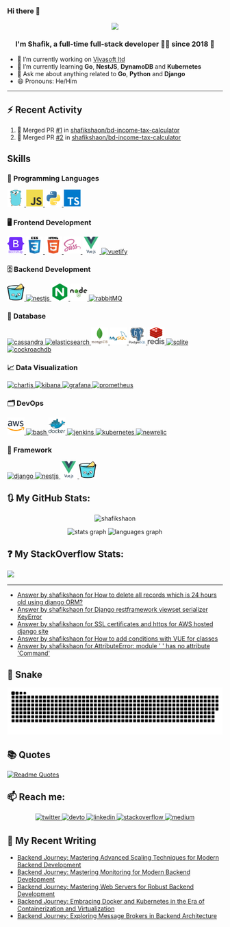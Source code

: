 ### Hi there 👋
<div align="center">
<img src="https://komarev.com/ghpvc/?username=shafikshaon&&style=flat-square&color=green" align="center" />
</div> 

### <div align="center">I'm Shafik, a full-time full-stack developer 👨‍💻 since 2018 🚀</div>

- 🔭 I’m currently working on [Vivasoft ltd](https://www.vivasoftltd.com/)
- 🌱 I’m currently learning **Go**, **NestJS**, **DynamoDB** and **Kubernetes**
- 💬 Ask me about anything related to **Go**, **Python** and **Django**
- 😄 Pronouns: He/Him

<hr/>

<!--
**shafikshaon/shafikshaon** is a ✨ _special_ ✨ repository because its `README.md` (this file) appears on your GitHub
profile.

Here are some ideas to get you started:

- 🔭 I’m currently working on ...
- 🌱 I’m currently learning ...
- 👯 I’m looking to collaborate on ...
- 🤔 I’m looking for help with ...
- 💬 Ask me about ...
- 😄 Pronouns: ...
- ⚡ Fun fact: ...
-->
## :zap: Recent Activity
<!--START_SECTION:activity-->
1. 🎉 Merged PR [#1](https://github.com/shafikshaon/bd-income-tax-calculator/pull/1) in [shafikshaon/bd-income-tax-calculator](https://github.com/shafikshaon/bd-income-tax-calculator)
2. 🎉 Merged PR [#2](https://github.com/shafikshaon/bd-income-tax-calculator/pull/2) in [shafikshaon/bd-income-tax-calculator](https://github.com/shafikshaon/bd-income-tax-calculator)
<!--END_SECTION:activity-->


## Skills

### 📜 Programming Languages
<p align="left">
    <a href="https://golang.org" target="_blank" rel="noreferrer">
        <img src="https://raw.githubusercontent.com/devicons/devicon/master/icons/go/go-original.svg" alt="go" width="40" height="40"/>
    </a>
    <a href="https://developer.mozilla.org/en-US/docs/Web/JavaScript" target="_blank" rel="noreferrer">
        <img src="https://raw.githubusercontent.com/devicons/devicon/master/icons/javascript/javascript-original.svg" alt="javascript" width="40" height="40"/>
    </a>
    <a href="https://www.python.org" target="_blank" rel="noreferrer">
        <img src="https://raw.githubusercontent.com/devicons/devicon/master/icons/python/python-original.svg" alt="python" width="40" height="40"/>
    </a>
    <a href="https://www.typescriptlang.org/" target="_blank" rel="noreferrer">
        <img src="https://raw.githubusercontent.com/devicons/devicon/master/icons/typescript/typescript-original.svg" alt="typescript" width="40" height="40"/>
    </a>
</p>

### 🖥 Frontend Development
<p align="left">
   <a href="https://getbootstrap.com" target="_blank" rel="noreferrer">
       <img src="https://raw.githubusercontent.com/devicons/devicon/master/icons/bootstrap/bootstrap-plain-wordmark.svg" alt="bootstrap" width="40" height="40"/>
   </a>
   <a href="https://www.w3schools.com/css/" target="_blank" rel="noreferrer">
       <img src="https://raw.githubusercontent.com/devicons/devicon/master/icons/css3/css3-original-wordmark.svg" alt="css3" width="40" height="40"/>
   </a>
   <a href="https://www.w3.org/html/" target="_blank" rel="noreferrer">
       <img src="https://raw.githubusercontent.com/devicons/devicon/master/icons/html5/html5-original-wordmark.svg" alt="html5" width="40" height="40"/>
   </a>
   <a href="https://sass-lang.com" target="_blank" rel="noreferrer">
       <img src="https://raw.githubusercontent.com/devicons/devicon/master/icons/sass/sass-original.svg" alt="sass" width="40" height="40"/>
   </a>
   <a href="https://vuejs.org/" target="_blank" rel="noreferrer">
       <img src="https://raw.githubusercontent.com/devicons/devicon/master/icons/vuejs/vuejs-original-wordmark.svg" alt="vuejs" width="40" height="40"/>
   </a>
   <a href="https://vuetifyjs.com/en/" target="_blank" rel="noreferrer">
       <img src="https://bestofjs.org/logos/vuetify.svg" alt="vuetify" width="40" height="40"/>
   </a>
</p>

### 🗄️ Backend Development
<p align="left">
    <a href="https://gin-gonic.com" target="_blank" rel="noreferrer">
        <img src="https://raw.githubusercontent.com/gin-gonic/logo/master/color.png" alt="gin" width="40" height="40"/>
    </a>
    <a href="https://nestjs.com/" target="_blank" rel="noreferrer">
        <img src="https://www.vectorlogo.zone/logos/nestjs/nestjs-icon.svg" alt="nestjs" width="40" height="40"/>
    </a>
    <a href="https://www.nginx.com" target="_blank" rel="noreferrer">
        <img src="https://raw.githubusercontent.com/devicons/devicon/master/icons/nginx/nginx-original.svg" alt="nginx" width="40" height="40"/>
    </a>
    <a href="https://nodejs.org" target="_blank" rel="noreferrer">
        <img src="https://raw.githubusercontent.com/devicons/devicon/master/icons/nodejs/nodejs-original-wordmark.svg" alt="nodejs" width="40" height="40"/>
    </a>
    <a href="https://www.rabbitmq.com" target="_blank" rel="noreferrer">
        <img src="https://www.vectorlogo.zone/logos/rabbitmq/rabbitmq-icon.svg" alt="rabbitMQ" width="40" height="40"/>
    </a>
</p>

### 💾 Database
<p align="left">
   <a href="https://cassandra.apache.org/" target="_blank" rel="noreferrer">
       <img src="https://www.vectorlogo.zone/logos/apache_cassandra/apache_cassandra-icon.svg" alt="cassandra" width="40" height="40"/>
   </a>
   <a href="https://www.elastic.co" target="_blank" rel="noreferrer">
       <img src="https://www.vectorlogo.zone/logos/elastic/elastic-icon.svg" alt="elasticsearch" width="40" height="40"/>
   </a>
   <a href="https://www.mongodb.com/" target="_blank" rel="noreferrer">
       <img src="https://raw.githubusercontent.com/devicons/devicon/master/icons/mongodb/mongodb-original-wordmark.svg" alt="mongodb" width="40" height="40"/>
   </a>
   <a href="https://www.mysql.com/" target="_blank" rel="noreferrer">
       <img src="https://raw.githubusercontent.com/devicons/devicon/master/icons/mysql/mysql-original-wordmark.svg" alt="mysql" width="40" height="40"/>
   </a>
   <a href="https://www.postgresql.org" target="_blank" rel="noreferrer">
       <img src="https://raw.githubusercontent.com/devicons/devicon/master/icons/postgresql/postgresql-original-wordmark.svg" alt="postgresql" width="40" height="40"/>
   </a>
   <a href="https://redis.io" target="_blank" rel="noreferrer">
       <img src="https://raw.githubusercontent.com/devicons/devicon/master/icons/redis/redis-original-wordmark.svg" alt="redis" width="40" height="40"/>
   </a>
   <a href="https://www.sqlite.org/" target="_blank" rel="noreferrer">
       <img src="https://www.vectorlogo.zone/logos/sqlite/sqlite-icon.svg" alt="sqlite" width="40" height="40"/>
   </a>
   <a href="https://www.cockroachlabs.com/product/cockroachdb/" target="_blank" rel="noreferrer">
       <img src="https://www.vectorlogo.zone/logos/cockroachlabs/cockroachlabs-icon.svg" alt="cockroachdb" width="40" height="40"/>
   </a>
</p>

### 📈 Data Visualization
<p align="left">
   <a href="https://www.chartjs.org" target="_blank" rel="noreferrer">
       <img src="https://www.chartjs.org/media/logo-title.svg" alt="chartjs" width="40" height="40"/>
   </a>
   <a href="https://www.elastic.co/kibana" target="_blank" rel="noreferrer">
       <img src="https://www.vectorlogo.zone/logos/elasticco_kibana/elasticco_kibana-icon.svg" alt="kibana" width="40" height="40"/>
   </a>
   <a href="https://grafana.com" target="_blank" rel="noreferrer">
       <img src="https://www.vectorlogo.zone/logos/grafana/grafana-icon.svg" alt="grafana" width="40" height="40"/>
   </a>
   <a href="https://prometheus.io" target="_blank" rel="noreferrer">
       <img src="https://www.vectorlogo.zone/logos/prometheusio/prometheusio-icon.svg" alt="prometheus" width="40" height="40"/>
   </a>
</p>

### 🗂 DevOps
<p align="left">
   <a href="https://aws.amazon.com" target="_blank" rel="noreferrer">
       <img src="https://raw.githubusercontent.com/devicons/devicon/master/icons/amazonwebservices/amazonwebservices-original-wordmark.svg" alt="aws" width="40" height="40"/>
   </a>
   <a href="https://www.gnu.org/software/bash/" target="_blank" rel="noreferrer">
       <img src="https://www.vectorlogo.zone/logos/gnu_bash/gnu_bash-icon.svg" alt="bash" width="40" height="40"/>
   </a>
   <a href="https://www.docker.com/" target="_blank" rel="noreferrer">
       <img src="https://raw.githubusercontent.com/devicons/devicon/master/icons/docker/docker-original-wordmark.svg" alt="docker" width="40" height="40"/>
   </a>
   <a href="https://www.jenkins.io" target="_blank" rel="noreferrer">
       <img src="https://www.vectorlogo.zone/logos/jenkins/jenkins-icon.svg" alt="jenkins" width="40" height="40"/>
   </a>
   <a href="https://kubernetes.io" target="_blank" rel="noreferrer">
       <img src="https://www.vectorlogo.zone/logos/kubernetes/kubernetes-icon.svg" alt="kubernetes" width="40" height="40"/>
   </a>
   <a href="https://newrelic.com" target="_blank" rel="noreferrer">
       <img src="https://www.vectorlogo.zone/logos/newrelic/newrelic-icon.svg" alt="newrelic" width="40" height="40"/>
   </a>
</p>


### 🎢 Framework
<p align="left">
   <a href="https://www.djangoproject.com/" target="_blank" rel="noreferrer">
       <img src="https://cdn.worldvectorlogo.com/logos/django.svg" alt="django" width="40" height="40"/>
   </a>
   <a href="https://nestjs.com/" target="_blank" rel="noreferrer">
       <img src="https://www.vectorlogo.zone/logos/nestjs/nestjs-icon.svg" alt="nestjs" width="40" height="40"/>
   </a>
   <a href="https://vuejs.org/" target="_blank" rel="noreferrer">
       <img src="https://raw.githubusercontent.com/devicons/devicon/master/icons/vuejs/vuejs-original-wordmark.svg" alt="vuejs" width="40" height="40"/>
   </a>
   <a href="https://gin-gonic.com/" target="_blank" rel="noreferrer">
       <img src="https://raw.githubusercontent.com/gin-gonic/logo/master/color.png" alt="gin" width="40" height="40"/>
   </a>
</p>

## 🔃 My GitHub Stats:
<p align="center">
  <img src="https://github-readme-streak-stats.herokuapp.com/?user=shafikshaon" alt="shafikshaon" />
</p>

<div align="center">
  <img src="https://github-stats-nine-chi.vercel.app/api?hide_title=false&hide_rank=false&show_icons=true&count_private=true&disable_animations=false&theme=vue&locale=en&hide_border=false&username=shafikshaon" height="200" alt="stats graph"  />

  <img src="https://github-stats-nine-chi.vercel.app/api/top-langs?locale=en&hide_title=false&layout=compact&card_width=320&langs_count=5&theme=vue&hide_border=false&username=shafikshaon" height="200" alt="languages graph"  />
</div>

## ❓ My StackOverflow Stats:

<a href="https://stackoverflow.com/users/4751726/shafik" target="_blank"><img src="https://github-readme-stackoverflow.vercel.app/?userID=4751726" height="300" /></a>

-----
<!-- STACKOVERFLOW:START -->
- [Answer by shafikshaon for How to delete all records which is 24 hours old using django ORM?](https://stackoverflow.com/questions/73517877/how-to-delete-all-records-which-is-24-hours-old-using-django-orm/73517951#73517951)
- [Answer by shafikshaon for Django restframework viewset serializer KeyError](https://stackoverflow.com/questions/69998671/django-restframework-viewset-serializer-keyerror/69998832#69998832)
- [Answer by shafikshaon for SSL certificates and https for AWS hosted django site](https://stackoverflow.com/questions/69939738/ssl-certificates-and-https-for-aws-hosted-django-site/69939782#69939782)
- [Answer by shafikshaon for How to add conditions with VUE for classes](https://stackoverflow.com/questions/69939615/how-to-add-conditions-with-vue-for-classes/69939750#69939750)
- [Answer by shafikshaon for AttributeError: module &#39; &#39; has no attribute &#39;Command&#39;](https://stackoverflow.com/questions/69938223/attributeerror-module-has-no-attribute-command/69939668#69939668)
<!-- STACKOVERFLOW:END -->


## 🐍 Snake

<img src="https://raw.githubusercontent.com/shafikshaon/shafikshaon/output/snake.svg" alt="Snake animation" />

## :books: Quotes
[![Readme Quotes](https://quotes-github-readme.vercel.app/api?type=horizontal&theme=light)](https://github.com/shafikshaon/shafikshaon)


## 📫 Reach me:

<div align="center">
<a href="https://twitter.com/shafikshaon" target="_blank">
<img src=https://img.shields.io/badge/twitter-%2300acee.svg?&style=for-the-badge&logo=twitter&logoColor=white alt=twitter style="margin-bottom: 5px;" />
</a>
<a href="https://dev.to/shafikshaon" target="_blank">
<img src=https://img.shields.io/badge/dev.to-%2308090A.svg?&style=for-the-badge&logo=dev.to&logoColor=white alt=devto style="margin-bottom: 5px;" />
</a>
<a href="https://linkedin.com/in/shafikshaon" target="_blank">
<img src=https://img.shields.io/badge/linkedin-%231E77B5.svg?&style=for-the-badge&logo=linkedin&logoColor=white alt=linkedin style="margin-bottom: 5px;" />
</a>
<a href="https://stackoverflow.com/users/4751726/shafik" target="_blank">
<img src=https://img.shields.io/badge/stackoverflow-%23F28032.svg?&style=for-the-badge&logo=stackoverflow&logoColor=white alt=stackoverflow style="margin-bottom: 5px;" />
</a>
<a href="https://shafikshaon.medium.com" target="_blank">
<img src=https://img.shields.io/badge/medium-%23292929.svg?&style=for-the-badge&logo=medium&logoColor=white alt=medium style="margin-bottom: 5px;" />
</a>  
</div>  



## 📕 My Recent Writing

<!-- BLOG-POST-LIST:START -->
- [Backend Journey: Mastering Advanced Scaling Techniques for Modern Backend Development](https://shafik.xyz/2023/05/backend-journey-mastering-advanced-scaling-techniques-for-modern-backend-development.html)
- [Backend Journey: Mastering Monitoring for Modern Backend Development](https://shafik.xyz/2023/05/backend-journey-mastering-monitoring-for-modern-backend-development.html)
- [Backend Journey: Mastering Web Servers for Robust Backend Development](https://shafik.xyz/2023/05/backend-journey-mastering-web-servers-for-robust-backend-development.html)
- [Backend Journey: Embracing Docker and Kubernetes in the Era of Containerization and Virtualization](https://shafik.xyz/2023/05/backend-journey-embracing-docker-and-kubernetes-in-the-era-of-containerization-and-virtualization.html)
- [Backend Journey: Exploring Message Brokers in Backend Architecture](https://shafik.xyz/2023/05/backend-journey-exploring-message-brokers-in-backend-architecture.html)
<!-- BLOG-POST-LIST:END -->

